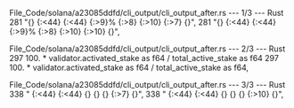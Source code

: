 File_Code/solana/a23085ddfd/cli_output/cli_output_after.rs --- 1/3 --- Rust
281                 "{} {:<44}  {:<44}  {:>9}%   {:>8}  {:>10}  {:>7}  {}",                                                                                  281                 "{} {:<44}  {:<44}  {:>9}%   {:>8}  {:>10}  {:>10}  {}",

File_Code/solana/a23085ddfd/cli_output/cli_output_after.rs --- 2/3 --- Rust
297                         100. * validator.activated_stake as f64 / total_active_stake as f64                                                              297                         100. * validator.activated_stake as f64 / total_active_stake as f64,

File_Code/solana/a23085ddfd/cli_output/cli_output_after.rs --- 3/3 --- Rust
338                 "  {:<44}  {:<44}  {}  {}  {}  {:>7}  {}",                                                                                               338                 "  {:<44}  {:<44}  {}  {}  {}  {:>10}  {}",

